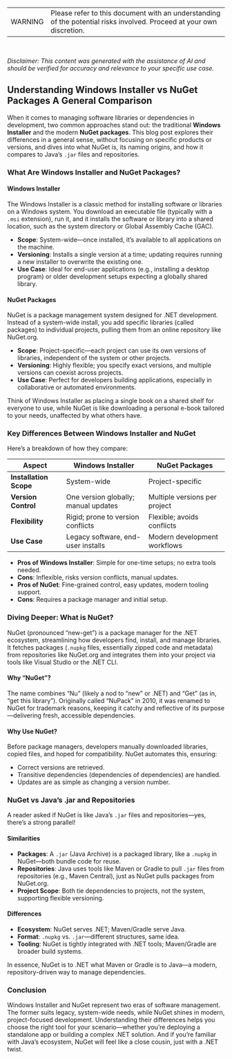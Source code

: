 <br><table><td>WARNING</td><td>Please refer to this document with an understanding of the potential risks involved. Proceed at your own discretion.</td></table><br>

*Disclaimer: This content was generated with the assistance of AI and should be verified for accuracy and relevance to your specific use case.*

## Understanding Windows Installer vs NuGet Packages A General Comparison

When it comes to managing software libraries or dependencies in development, two common approaches stand out: the traditional **Windows Installer** and the modern **NuGet packages**. This blog post explores their differences in a general sense, without focusing on specific products or versions, and dives into what NuGet is, its naming origins, and how it compares to Java’s `.jar` files and repositories.

### What Are Windows Installer and NuGet Packages?

#### Windows Installer
The Windows Installer is a classic method for installing software or libraries on a Windows system. You download an executable file (typically with a `.msi` extension), run it, and it installs the software or library into a shared location, such as the system directory or Global Assembly Cache (GAC).

- **Scope**: System-wide—once installed, it’s available to all applications on the machine.
- **Versioning**: Installs a single version at a time; updating requires running a new installer to overwrite the existing one.
- **Use Case**: Ideal for end-user applications (e.g., installing a desktop program) or older development setups expecting a globally shared library.

#### NuGet Packages
NuGet is a package management system designed for .NET development. Instead of a system-wide install, you add specific libraries (called packages) to individual projects, pulling them from an online repository like NuGet.org.

- **Scope**: Project-specific—each project can use its own versions of libraries, independent of the system or other projects.
- **Versioning**: Highly flexible; you specify exact versions, and multiple versions can coexist across projects.
- **Use Case**: Perfect for developers building applications, especially in collaborative or automated environments.

Think of Windows Installer as placing a single book on a shared shelf for everyone to use, while NuGet is like downloading a personal e-book tailored to your needs, unaffected by what others have.

### Key Differences Between Windows Installer and NuGet

Here’s a breakdown of how they compare:

| Aspect                | Windows Installer                  | NuGet Packages                     |
|-----------------------|------------------------------------|------------------------------------|
| **Installation Scope**| System-wide                       | Project-specific                  |
| **Version Control**   | One version globally; manual updates | Multiple versions per project     |
| **Flexibility**       | Rigid; prone to version conflicts | Flexible; avoids conflicts        |
| **Use Case**          | Legacy software, end-user installs| Modern development workflows      |

- **Pros of Windows Installer**: Simple for one-time setups; no extra tools needed.
- **Cons**: Inflexible, risks version conflicts, manual updates.
- **Pros of NuGet**: Fine-grained control, easy updates, modern tooling support.
- **Cons**: Requires a package manager and initial setup.

### Diving Deeper: What is NuGet?

NuGet (pronounced “new-get”) is a package manager for the .NET ecosystem, streamlining how developers find, install, and manage libraries. It fetches packages (`.nupkg` files, essentially zipped code and metadata) from repositories like NuGet.org and integrates them into your project via tools like Visual Studio or the .NET CLI.

#### Why “NuGet”?
The name combines “Nu” (likely a nod to “new” or .NET) and “Get” (as in, “get this library”). Originally called “NuPack” in 2010, it was renamed to NuGet for trademark reasons, keeping it catchy and reflective of its purpose—delivering fresh, accessible dependencies.

#### Why Use NuGet?
Before package managers, developers manually downloaded libraries, copied files, and hoped for compatibility. NuGet automates this, ensuring:
- Correct versions are retrieved.
- Transitive dependencies (dependencies of dependencies) are handled.
- Updates are as simple as changing a version number.

### NuGet vs Java’s .jar and Repositories

A reader asked if NuGet is like Java’s `.jar` files and repositories—yes, there’s a strong parallel!

#### Similarities
- **Packages**: A `.jar` (Java Archive) is a packaged library, like a `.nupkg` in NuGet—both bundle code for reuse.
- **Repositories**: Java uses tools like Maven or Gradle to pull `.jar` files from repositories (e.g., Maven Central), just as NuGet pulls packages from NuGet.org.
- **Project Scope**: Both tie dependencies to projects, not the system, supporting flexible versioning.

#### Differences
- **Ecosystem**: NuGet serves .NET; Maven/Gradle serve Java.
- **Format**: `.nupkg` vs. `.jar`—different structures, same idea.
- **Tooling**: NuGet is tightly integrated with .NET tools; Maven/Gradle are broader build systems.

In essence, NuGet is to .NET what Maven or Gradle is to Java—a modern, repository-driven way to manage dependencies.

### Conclusion

Windows Installer and NuGet represent two eras of software management. The former suits legacy, system-wide needs, while NuGet shines in modern, project-focused development. Understanding their differences helps you choose the right tool for your scenario—whether you’re deploying a standalone app or building a complex .NET solution. And if you’re familiar with Java’s ecosystem, NuGet will feel like a close cousin, just with a .NET twist.

